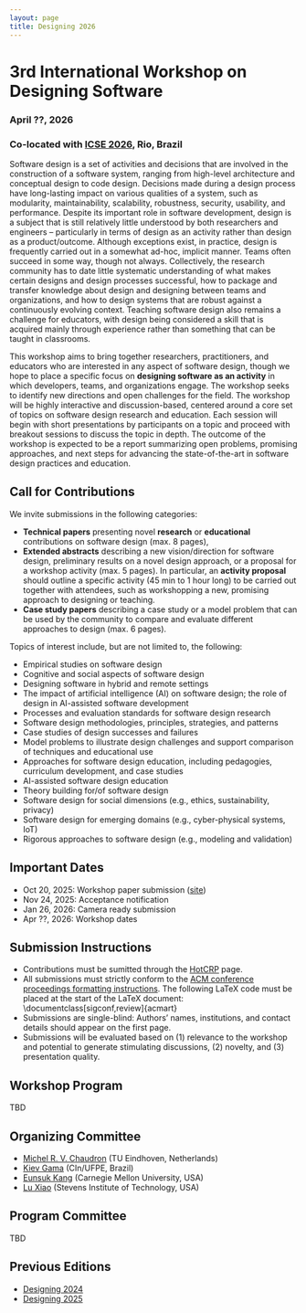 ```yaml
---
layout: page
title: Designing 2026
---
```


# 3rd International Workshop on Designing Software
### April ??, 2026
### Co-located with [ICSE 2026](https://conf.researchr.org/home/icse-2026), Rio, Brazil

Software design is a set of activities and decisions that are involved in the construction of a software system, ranging from high-level architecture and conceptual design to code design. Decisions made during a design process have long-lasting impact on various qualities of a system, such as modularity, maintainability, scalability, robustness, security, usability, and performance. Despite its important role in software development, design is a subject that is still relatively little understood by both researchers and engineers – particularly in terms of design as an activity rather than design as a product/outcome. Although exceptions exist, in practice, design is frequently carried out in a somewhat ad-hoc, implicit manner. Teams often succeed in some way, though not always. Collectively, the research community has to date little systematic understanding of what makes certain designs and design processes successful, how to package and transfer knowledge about design and designing between teams and organizations, and how to design systems that are robust against a continuously evolving context. Teaching software design also remains a challenge for educators, with design being considered a skill that is acquired mainly through experience rather than something that can be taught in classrooms. 

This workshop aims to bring together researchers, practitioners, and educators who are interested in any aspect of software design, though we hope to place a specific focus on **designing software as an activity** in which developers, teams, and organizations engage. The workshop seeks to identify new directions and open challenges for the field. The workshop will be highly interactive and discussion-based, centered around a core set of topics on software design research and education. Each session will begin with short presentations by participants on a topic and proceed with breakout sessions to discuss the topic in depth. The outcome of the workshop is expected to be a report summarizing open problems, promising approaches, and next steps for advancing the state-of-the-art in software design practices and education.

## Call for Contributions

We invite submissions in the following categories: 
- **Technical papers** presenting novel **research** or **educational** contributions on software design (max. 8 pages),
- **Extended abstracts** describing a new vision/direction for software design, preliminary results on a novel design approach, or a proposal for a workshop activity (max. 5 pages). In particular, an **activity proposal** should outline a specific activity (45 min to 1 hour long) to be carried out together with attendees, such as workshopping a new, promising approach to designing or teaching. 
- **Case study papers** describing a case study or a model problem that can be used by the community to compare and evaluate different approaches to design (max. 6 pages).  

Topics of interest include, but are not limited to, the following:
- Empirical studies on software design
- Cognitive and social aspects of software design
- Designing software in hybrid and remote settings
- The impact of artificial intelligence (AI) on software design; the role of design in AI-assisted software development
- Processes and evaluation standards for software design research
- Software design methodologies, principles, strategies, and patterns
- Case studies of design successes and failures
- Model problems to illustrate design challenges and support comparison of techniques and educational use
- Approaches for software design education, including pedagogies, curriculum development, and case studies
- AI-assisted software design education
- Theory building for/of software design
- Software design for social dimensions (e.g., ethics, sustainability, privacy)
- Software design for emerging domains (e.g., cyber-physical systems, IoT)
- Rigorous approaches to software design (e.g., modeling and validation)

## Important Dates

- Oct 20, 2025: Workshop paper submission ([site](https://icse2026-design.hotcrp.com/))
- Nov 24, 2025: Acceptance notification
- Jan 26, 2026: Camera ready submission
- Apr ??, 2026: Workshop dates

## Submission Instructions

- Contributions must be sumitted through the [HotCRP](https://icse2026-design.hotcrp.com/) page.
- All submissions must strictly conform to the [ACM conference proceedings formatting instructions](https://www.acm.org/publications/proceedings-template). The following LaTeX code must be placed at the start of the LaTeX document: \documentclass[sigconf,review]{acmart}
- Submissions are single-blind: Authors’ names, institutions, and contact details should appear on the first page.
- Submissions will be evaluated based on (1) relevance to the workshop and potential to generate stimulating discussions, (2) novelty, and (3) presentation quality.

## Workshop Program

TBD

## Organizing Committee

- [Michel R. V. Chaudron](https://research.tue.nl/en/persons/michel-rv-chaudron) (TU Eindhoven, Netherlands)
- [Kiev Gama](https://www.cin.ufpe.br/~kiev/) (CIn/UFPE, Brazil)
- [Eunsuk Kang](https://eskang.github.io/) (Carnegie Mellon University, USA)
- [Lu Xiao](https://personal.stevens.edu/~lxiao6/) (Stevens Institute of Technology, USA)

## Program Committee

TBD

## Previous Editions

- [Designing 2024](https://designing2024.github.io/)
- [Designing 2025](https://designing2025.github.io/)

